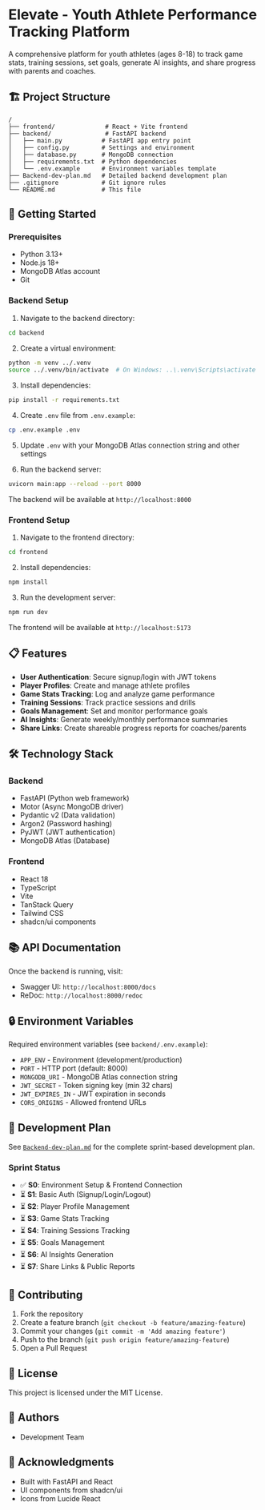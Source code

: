 # Elevate - Youth Athlete Performance Tracking Platform

A comprehensive platform for youth athletes (ages 8-18) to track game stats, training sessions, set goals, generate AI insights, and share progress with parents and coaches.

## 🏗️ Project Structure

```
/
├── frontend/              # React + Vite frontend
├── backend/               # FastAPI backend
│   ├── main.py           # FastAPI app entry point
│   ├── config.py         # Settings and environment
│   ├── database.py       # MongoDB connection
│   ├── requirements.txt  # Python dependencies
│   └── .env.example      # Environment variables template
├── Backend-dev-plan.md   # Detailed backend development plan
├── .gitignore            # Git ignore rules
└── README.md             # This file
```

## 🚀 Getting Started

### Prerequisites

- Python 3.13+
- Node.js 18+
- MongoDB Atlas account
- Git

### Backend Setup

1. Navigate to the backend directory:
```bash
cd backend
```

2. Create a virtual environment:
```bash
python -m venv ../.venv
source ../.venv/bin/activate  # On Windows: ..\.venv\Scripts\activate
```

3. Install dependencies:
```bash
pip install -r requirements.txt
```

4. Create `.env` file from `.env.example`:
```bash
cp .env.example .env
```

5. Update `.env` with your MongoDB Atlas connection string and other settings

6. Run the backend server:
```bash
uvicorn main:app --reload --port 8000
```

The backend will be available at `http://localhost:8000`

### Frontend Setup

1. Navigate to the frontend directory:
```bash
cd frontend
```

2. Install dependencies:
```bash
npm install
```

3. Run the development server:
```bash
npm run dev
```

The frontend will be available at `http://localhost:5173`

## 📋 Features

- **User Authentication**: Secure signup/login with JWT tokens
- **Player Profiles**: Create and manage athlete profiles
- **Game Stats Tracking**: Log and analyze game performance
- **Training Sessions**: Track practice sessions and drills
- **Goals Management**: Set and monitor performance goals
- **AI Insights**: Generate weekly/monthly performance summaries
- **Share Links**: Create shareable progress reports for coaches/parents

## 🛠️ Technology Stack

### Backend
- FastAPI (Python web framework)
- Motor (Async MongoDB driver)
- Pydantic v2 (Data validation)
- Argon2 (Password hashing)
- PyJWT (JWT authentication)
- MongoDB Atlas (Database)

### Frontend
- React 18
- TypeScript
- Vite
- TanStack Query
- Tailwind CSS
- shadcn/ui components

## 📚 API Documentation

Once the backend is running, visit:
- Swagger UI: `http://localhost:8000/docs`
- ReDoc: `http://localhost:8000/redoc`

## 🔒 Environment Variables

Required environment variables (see `backend/.env.example`):

- `APP_ENV` - Environment (development/production)
- `PORT` - HTTP port (default: 8000)
- `MONGODB_URI` - MongoDB Atlas connection string
- `JWT_SECRET` - Token signing key (min 32 chars)
- `JWT_EXPIRES_IN` - JWT expiration in seconds
- `CORS_ORIGINS` - Allowed frontend URLs

## 📖 Development Plan

See [`Backend-dev-plan.md`](Backend-dev-plan.md) for the complete sprint-based development plan.

### Sprint Status

- ✅ **S0**: Environment Setup & Frontend Connection
- ⏳ **S1**: Basic Auth (Signup/Login/Logout)
- ⏳ **S2**: Player Profile Management
- ⏳ **S3**: Game Stats Tracking
- ⏳ **S4**: Training Sessions Tracking
- ⏳ **S5**: Goals Management
- ⏳ **S6**: AI Insights Generation
- ⏳ **S7**: Share Links & Public Reports

## 🤝 Contributing

1. Fork the repository
2. Create a feature branch (`git checkout -b feature/amazing-feature`)
3. Commit your changes (`git commit -m 'Add amazing feature'`)
4. Push to the branch (`git push origin feature/amazing-feature`)
5. Open a Pull Request

## 📝 License

This project is licensed under the MIT License.

## 👥 Authors

- Development Team

## 🙏 Acknowledgments

- Built with FastAPI and React
- UI components from shadcn/ui
- Icons from Lucide React